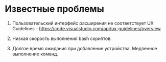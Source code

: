 # Известные проблемы

1. Пользовательский интерфейс расширения не соответствует UX Guidelines - https://code.visualstudio.com/api/ux-guidelines/overview

2. Низкая скорость выполнения bash скриптов.

3. Долгое время ожидания при добавление устройства. Медленное выполнение команд.
